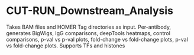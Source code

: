 # CUT-RUN_Downstream_Analysis
Takes BAM files and HOMER Tag directories as input. Per-antibody, generates BigWigs, IgG comparisons, deepTools heatmaps, control comparisons, p-val vs p-val plots, fold-change vs fold-change plots, p-val vs fold-change plots. Supports TFs and histones
